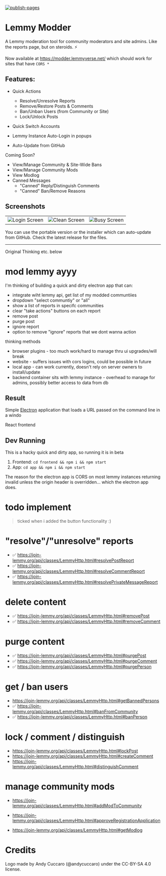 [![publish-pages](https://github.com/tgxn/lemmy-modder/actions/workflows/publish-pages.yaml/badge.svg)](https://github.com/tgxn/lemmy-modder/actions/workflows/publish-pages.yaml)

# Lemmy Modder

A Lemmy moderation tool for community moderators and site admins. Like the reports page, but on steroids. ⚡

Now available at https://modder.lemmyverse.net/ which should work for sites that have `CORS *`

## Features:
- Quick Actions 
    - Resolve/Unresolve Reports
    - Remove/Restore Posts & Comments
    - Ban/Unban Users (from Community or Site)
    - Lock/Unlock Posts

- Quick Switch Accounts
- Lemmy Instance Auto-Login in popups
- Auto-Update from GitHub

Coming Soon?
- View/Manage Community & Site-Wide Bans
- View/Manage Community Mods
- View Modlog
- Canned Messages
    - "Canned" Reply/Distinguish Comments
    - "Canned" Ban/Remove Reasons 

## Screenshots
| | | |
| --- | --- | --- |
| ![Login Screen](./docs/image/032/login.png) | ![Clean Screen](./docs/image/032/clean.png)   | ![Busy Screen](./docs/image/032/busy.png) |


You can use the portable version or the installer which can auto-update from GitHub. Check the latest release for the files.

----------------

Original Thinking etc. below

# mod lemmy ayyy

I'm thinking of building a quick and dirty electron app that can:
- integrate wiht lemmy api, get list of my modded communtiies
- dropdown "select communtiy" or "all"
- show a list of reports in specifc communities
- clear "take actions" buttons on each report
 - remove post
 - purge post
 - ignore report
- option to remove "ignore" reports that we dont wanna action


thinking methods

 - browser plugins - too much work/hard to manage thru ui upgrades/will break
 - website  - suffers issues with cors logins, could be possible in future
 - local app - can work currently, doesn't rely on server owners to install/update
 - backend container sits with lemmy instance - overhead to manage for admins, possibly better access to data from db

## Result 

Simple [Electron](http://electron.atom.io) application that loads a URL
passed on the command line in a windo

React frontend


## Dev Running

This is a hacky quick and dirty app, so running it is in beta

1. Frontend: `cd frontend && npm i && npm start`
2. App: `cd app && npm i && npm start`

The reason for the electron app is CORS on most lemmy instances returning invalid unless the origin header is overridden... which the electron app does.



# todo implement

 > ticked when i added the button functionality :)

# "resolve"/"unresolve" reports
- ✅ https://join-lemmy.org/api/classes/LemmyHttp.html#resolvePostReport
- ✅ https://join-lemmy.org/api/classes/LemmyHttp.html#resolveCommentReport
- ✅ https://join-lemmy.org/api/classes/LemmyHttp.html#resolvePrivateMessageReport

# delete content
- ✅ https://join-lemmy.org/api/classes/LemmyHttp.html#removePost
- ✅ https://join-lemmy.org/api/classes/LemmyHttp.html#removeComment


# purge content
- ✅ https://join-lemmy.org/api/classes/LemmyHttp.html#purgePost
- ✅ https://join-lemmy.org/api/classes/LemmyHttp.html#purgeComment
- ✅ https://join-lemmy.org/api/classes/LemmyHttp.html#purgePerson

# get / ban users
- https://join-lemmy.org/api/classes/LemmyHttp.html#getBannedPersons
- ✅ https://join-lemmy.org/api/classes/LemmyHttp.html#banFromCommunity
- ✅ https://join-lemmy.org/api/classes/LemmyHttp.html#banPerson

# lock / comment / distinguish
- https://join-lemmy.org/api/classes/LemmyHttp.html#lockPost
- https://join-lemmy.org/api/classes/LemmyHttp.html#createComment
- https://join-lemmy.org/api/classes/LemmyHttp.html#distinguishComment

# manage community mods
- https://join-lemmy.org/api/classes/LemmyHttp.html#addModToCommunity
- https://join-lemmy.org/api/classes/LemmyHttp.html#approveRegistrationApplication

- https://join-lemmy.org/api/classes/LemmyHttp.html#getModlog


# Credits

Logo made by Andy Cuccaro (@andycuccaro) under the CC-BY-SA 4.0 license.

